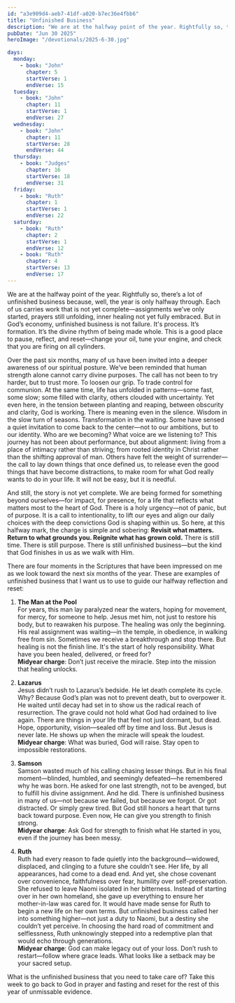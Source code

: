 ```yaml
---
id: "a3e909d4-aeb7-41df-a020-b7ec36e4fbb6"
title: "Unfinished Business"
description: "We are at the halfway point of the year. Rightfully so, there’s a lot of unfinished business because, well, the year is only halfway through. Each of us carries work that is not yet complete—assignments we’ve only started, prayers still unfolding, inner healing not yet fully embraced. But in God’s economy, unfinished business is not failure. It's process. It’s formation. It’s the divine rhythm of being made whole. This is a good place to pause, reflect, and reset—change your oil, tune your engine, and check that you are firing on all cylinders."
pubDate: "Jun 30 2025"
heroImage: "/devotionals/2025-6-30.jpg"

days:
  monday:
    - book: "John"
      chapter: 5
      startVerse: 1
      endVerse: 15
  tuesday:
    - book: "John"
      chapter: 11
      startVerse: 1
      endVerse: 27
  wednesday:
    - book: "John"
      chapter: 11
      startVerse: 28
      endVerse: 44
  thursday:
    - book: "Judges"
      chapter: 16
      startVerse: 18
      endVerse: 31
  friday:
    - book: "Ruth"
      chapter: 1
      startVerse: 1
      endVerse: 22
  saturday:
    - book: "Ruth"
      chapter: 2
      startVerse: 1
      endVerse: 12
    - book: "Ruth"
      chapter: 4
      startVerse: 13
      endVerse: 17
---
```


We are at the halfway point of the year. Rightfully so, there’s a lot of unfinished business because, well, the year is only halfway through. Each of us carries work that is not yet complete—assignments we’ve only started, prayers still unfolding, inner healing not yet fully embraced. But in God’s economy, unfinished business is not failure. It's process. It’s formation. It’s the divine rhythm of being made whole. This is a good place to pause, reflect, and reset—change your oil, tune your engine, and check that you are firing on all cylinders.

Over the past six months, many of us have been invited into a deeper awareness of our spiritual posture. We’ve been reminded that human strength alone cannot carry divine purposes. The call has not been to try harder, but to trust more. To loosen our grip. To trade control for communion. At the same time, life has unfolded in patterns—some fast, some slow; some filled with clarity, others clouded with uncertainty. Yet even here, in the tension between planting and reaping, between obscurity and clarity, God is working. There is meaning even in the silence. Wisdom in the slow turn of seasons. Transformation in the waiting. Some have sensed a quiet invitation to come back to the center—not to our ambitions, but to our identity. Who are we becoming? What voice are we listening to? This journey has not been about performance, but about alignment: living from a place of intimacy rather than striving; from rooted identity in Christ rather than the shifting approval of man. Others have felt the weight of surrender—the call to lay down things that once defined us, to release even the good things that have become distractions, to make room for what God really wants to do in your life. It will not be easy, but it is needful.

And still, the story is not yet complete. We are being formed for something beyond ourselves—for impact, for presence, for a life that reflects what matters most to the heart of God. There is a holy urgency—not of panic, but of purpose. It is a call to intentionality, to lift our eyes and align our daily choices with the deep convictions God is shaping within us. So here, at this halfway mark, the charge is simple and sobering: **Revisit what matters. Return to what grounds you. Reignite what has grown cold.** There is still time. There is still purpose. There is still unfinished business—but the kind that God finishes in us as we walk with Him.

There are four moments in the Scriptures that have been impressed on me as we look toward the next six months of the year. These are examples of unfinished business that I want us to use to guide our halfway reflection and reset:

1. **The Man at the Pool**<br />
   For years, this man lay paralyzed near the waters, hoping for movement, for mercy, for someone to help. Jesus met him, not just to restore his body, but to reawaken his purpose. The healing was only the beginning. His real assignment was waiting—in the temple, in obedience, in walking free from sin. Sometimes we receive a breakthrough and stop there. But healing is not the finish line. It's the start of holy responsibility. What have you been healed, delivered, or freed for?<br />
   **Midyear charge**: Don’t just receive the miracle. Step into the mission that healing unlocks.

2. **Lazarus**<br />
   Jesus didn’t rush to Lazarus’s bedside. He let death complete its cycle. Why? Because God’s plan was not to prevent death, but to overpower it. He waited until decay had set in to show us the radical reach of resurrection. The grave could not hold what God had ordained to live again. There are things in your life that feel not just dormant, but dead. Hope, opportunity, vision—sealed off by time and loss. But Jesus is never late. He shows up when the miracle will speak the loudest.<br />
   **Midyear charge**: What was buried, God will raise. Stay open to impossible restorations.

3. **Samson**<br />
   Samson wasted much of his calling chasing lesser things. But in his final moment—blinded, humbled, and seemingly defeated—he remembered why he was born. He asked for one last strength, not to be avenged, but to fulfill his divine assignment. And he did. There is unfinished business in many of us—not because we failed, but because we forgot. Or got distracted. Or simply grew tired. But God still honors a heart that turns back toward purpose. Even now, He can give you strength to finish strong.<br />
   **Midyear charge**: Ask God for strength to finish what He started in you, even if the journey has been messy.

4. **Ruth**<br />
   Ruth had every reason to fade quietly into the background—widowed, displaced, and clinging to a future she couldn’t see. Her life, by all appearances, had come to a dead end. And yet, she chose covenant over convenience, faithfulness over fear, humility over self-preservation. She refused to leave Naomi isolated in her bitterness. Instead of starting over in her own homeland, she gave up everything to ensure her mother-in-law was cared for. It would have made sense for Ruth to begin a new life on her own terms. But unfinished business called her into something higher—not just a duty to Naomi, but a destiny she couldn’t yet perceive. In choosing the hard road of commitment and selflessness, Ruth unknowingly stepped into a redemptive plan that would echo through generations.<br />
   **Midyear charge**: God can make legacy out of your loss. Don’t rush to restart—follow where grace leads. What looks like a setback may be your sacred setup.

What is the unfinished business that you need to take care of? Take this week to go back to God in prayer and fasting and reset for the rest of this year of unmissable evidence.
